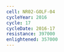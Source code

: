 ```yaml
---
cell: NR02-GOLF-04
cycleYear: 2016
cycle: 17
cycleDate: 2016-17
resistance: 397000
enlightened: 357000 
---
```

      